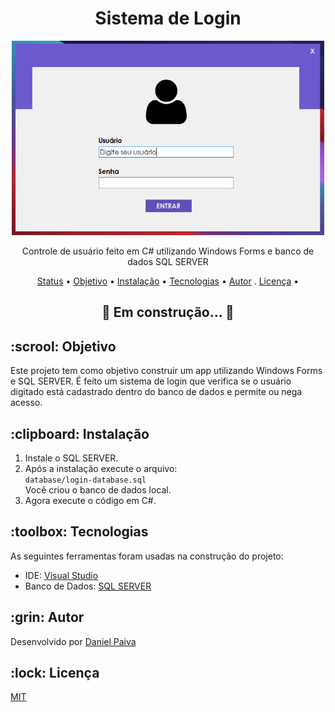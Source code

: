 <h1 align="center">Sistema de Login</h1>

<p align="center">
  <a href="#">
    <img src="./screenshot/login.png" width="500" alt="Sistema de Login">
  </a>
</p>
<p align="center">
    Controle de usuário feito em C# utilizando Windows Forms e banco de dados SQL SERVER
</p>

<p align="center">
 <a href="#status">Status</a> • 
 <a href="#objetivo">Objetivo</a> •
 <a href="#instalacao">Instalação</a> • 
 <a href="#tecnologias">Tecnologias</a> • 
 <a href="#autor">Autor</a> .
 <a href="#licenca">Licença</a> • 
</p>

<h2 align="center" id=status> 
	🚧 Em construção...  🚧
</h2>

<h2 id=objetivo>:scrool: Objetivo</h2>
Este projeto tem como objetivo construir um app utilizando Windows Forms e SQL SERVER.
É feito um sistema de login que verifica se o usuário digitado está cadastrado 
dentro do banco de dados e permite ou nega acesso.

<h2 id=instalacao>:clipboard: Instalação</h2>

1. Instale o SQL SERVER.
2. Após a instalação execute o arquivo: <br>
```database/login-database.sql``` <br>
Você criou o banco de dados local.
3. Agora execute o código em C#.

<h2 id=tecnologias>:toolbox: Tecnologias</h2>

As seguintes ferramentas foram usadas na construção do projeto:

- IDE: <a href="https://visualstudio.microsoft.com/pt-br/">Visual Studio</a>
- Banco de Dados: <a href="https://www.microsoft.com/pt-br/sql-server/sql-server-downloads">SQL SERVER</a>

<h2 id=autor>:grin: Autor</h2>

Desenvolvido por <a href="https://www.linkedin.com/in/danhpaiva/" target="_blank">Daniel Paiva</a>

<h2 id=licenca>:lock: Licença</h2>
<a href="https://github.com/danhpaiva/login-csharp-sqlServer/blob/master/LICENSE" target="_blank">MIT</a>
